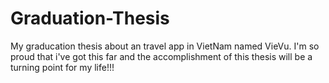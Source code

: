 # Graduation-Thesis
My graducation thesis about an travel app in VietNam named VieVu. I'm so proud that i've got this far and the accomplishment of this thesis will be a turning point for my life!!!